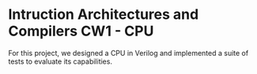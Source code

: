 # Intruction Architectures and Compilers CW1 - CPU

For this project, we designed a CPU in Verilog and implemented a suite of tests to evaluate its capabilities.
